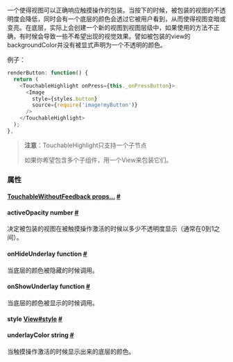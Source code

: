 一个使得视图可以正确响应触摸操作的包装。当按下的时候，被包装的视图的不透明度会降低，同时会有一个底层的颜色会透过它被用户看到，从而使得视图变暗或变亮。在底层，实际上会创建一个新的视图到视图层级中，如果使用的方法不正确，有时候会导致一些不希望出现的视觉效果。譬如被包装的view的backgroundColor并没有被显式声明为一个不透明的颜色。

例子：

```javascript
renderButton: function() {
  return (
    <TouchableHighlight onPress={this._onPressButton}>
      <Image
        style={styles.button}
        source={require('image!myButton')}
      />
    </TouchableHighlight>
  );
},
```

> **注意**：TouchableHighlight只支持一个子节点
>
> 如果你希望包含多个子组件，用一个View来包装它们。

### 属性


<div class="props">
    <div class="prop">
        <h4 class="propTitle"><a class="anchor" name="touchablewithoutfeedback"></a><a href="touchablewithoutfeedback.html#props">TouchableWithoutFeedback props...</a> <a class="hash-link" href="#touchablewithoutfeedback">#</a></h4>
    </div>
    <div class="prop">
        <h4 class="propTitle"><a class="anchor" name="activeopacity"></a>activeOpacity <span class="propType">number</span> <a class="hash-link" href="#activeopacity">#</a></h4>
        <div>
            <p>决定被包装的视图在被触摸操作激活的时候以多少不透明度显示（通常在0到1之间）。</p>
        </div>
    </div>
    <div class="prop">
        <h4 class="propTitle"><a class="anchor" name="onhideunderlay"></a>onHideUnderlay <span class="propType">function</span> <a class="hash-link" href="#onhideunderlay">#</a></h4>
        <div>
            <p>当底层的颜色被隐藏的时候调用。</p>
        </div>
    </div>
    <div class="prop">
        <h4 class="propTitle"><a class="anchor" name="onshowunderlay"></a>onShowUnderlay <span class="propType">function</span> <a class="hash-link" href="#onshowunderlay">#</a></h4>
        <div>
            <p>当底层的颜色被显示的时候调用。</p>
        </div>
    </div>
    <div class="prop">
        <h4 class="propTitle"><a class="anchor" name="style"></a>style <span class="propType"><a href="view.html#style">View#style</a></span> <a class="hash-link" href="#style">#</a></h4>
    </div>
    <div class="prop">
        <h4 class="propTitle"><a class="anchor" name="underlaycolor"></a>underlayColor <span class="propType">string</span> <a class="hash-link" href="#underlaycolor">#</a></h4>
        <div>
            <p>当触摸操作激活的时候显示出来的底层的颜色。</p>
        </div>
    </div>
</div>
